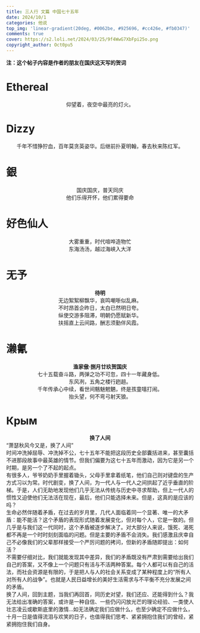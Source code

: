 ```yaml
---
title: 三人行 文篇 中国七十五年
date: 2024/10/1
categories: 他说
top_img: 'linear-gradient(20deg, #0062be, #925696, #cc426e, #fb0347)'
comments: true
cover: https://s2.loli.net/2024/03/25/9f4WwG7XbFpi25o.png
copyright_author: Oct0pu5
---
```


**注：这个帖子内容是作者的朋友在国庆这天写的贺词**

<h1>Ethereal</h1>
<center>
仰望着，夜空中最亮的灯火。
</center>

<h1>Dizzy</h1>
<center>
千年不惜狰狞血，百年莫贪英姿华。后继前扑夏明翰，春去秋来陈红军。
</center>

<h1>銀</h1>
<center>
国庆国庆，普天同庆<br>
他们乐得开怀，他们累得要命<br>

</center>

<h1>好色仙人</h1>
<center>
大雾重重，时代喧哗造物忙<br>
东海汤汤，越过海峡入大洋<br>
</center>

<h1>无予</h1>
<center>
<b>待明</b><br>
无边絮絮柳飘华，哀鸣嘲哳似乱麻。<br>
不时昂首企昨日，太白已然明日夸。<br>
纵使交游多阻滞，明朝仍愿赋新华。<br>
扶摇直上云间路，酬志须勤伴风霞。<br>
</center>

<h1>濑氰</h1>
<center>
<b>渔家傲·捌月廿玖贺国庆</b><br>
七十五载奋斗路，两弹之功不可忽，四十一年藏身低。<br>
东风冽，五角之楼行趔趄。<br>
千年传承心中续，看世间魑魅魍魉，终是孩童嘻打闹。<br>
抬头望，何不弯弓射天狼。<br>
</center>

<h1>Крым</h1>
<center>
<b>换了人间</b><br>
</center>
“萧瑟秋风今又是，换了人间”<br>
时间冲洗掉屈辱、冲洗掉不公，七十五年不能把这段历史全部囊括进来，甚至囊括不进那段故事中最英雄的情节。但我们偏要为这七十五年而激动，因为它是另一个时期，是另一个了不起的起点。<br>
有很多人，爷爷奶奶手里握着锄头，父母手里拿着纸笔，他们自己则对键盘的生产方式习以为常。时代剧变，换了人间，为一代人与一代人之间拱起了近乎垂直的阶梯。于是，人们无助地发现他们几乎无法从传统与历史中寻求帮助，但上一代人的惯性又迫使他们无法活在现在，最后，他们只能选择未来。但是，这真的是应该的吗？<br>
生命必然伴随着矛盾，在过去的岁月里，几代人面临着同一个显著、唯一的大矛盾：能不能活？这个矛盾的表现形式随着发展变化，但对每个人，它是一致的。但几乎是与我们这一代同时，这个矛盾被逐步解决了。对大部分人来说，饿死、渴死都不再是一个时时刻刻面临的问题。但是主要的矛盾不会消失。我们感激且庆幸自己不必像我们的父辈那样接受一个严厉问题的拷问，但新的矛盾随即提出：如何活？<br>
不需要仔细对比，我们就能发现其中差异，我们的矛盾既没有严肃到需要给出我们自己的答案，又不像上一个问题只有活与不活两种答案。每个人都可以有自己的活法，而社会资源是有限的，于是把人与人的社会关系变成了某种程度上的“所有人对所有人的战争”。也就是人民日益增长的美好生活需求与不平衡不充分发展之间的矛盾。<br>
换了人间，回到主题，当我们再回首，同历史对望，我们还应、还能得到什么？我无法给出准确的答案，或许是一种自信、一些仍闪闪放光芒的理论经验、一类使人壮志凌云或歇斯底里的激情…如无法确定我们应做什么，也至少确定不应做什么，十月一日是值得流泪与欢笑的日子，也值得我们思考、紧紧拥抱住我们的曾经，紧紧拥抱住我们自身。<br>